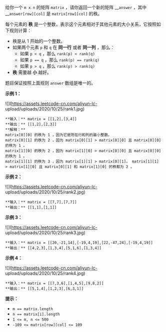 给你一个 `m x n` 的矩阵 `matrix` ，请你返回一个新的矩阵 __`answer` ，其中 __`answer[row][col]` 是
`matrix[row][col]` 的秩。

每个元素的 **秩** 是一个整数，表示这个元素相对于其他元素的大小关系，它按照如下规则计算：

  * 秩是从 1 开始的一个整数。
  * 如果两个元素 `p` 和 `q` 在 **同一行** 或者 **同一列** ，那么： 
    * 如果 `p < q` ，那么 `rank(p) < rank(q)`
    * 如果 `p == q` ，那么 `rank(p) == rank(q)`
    * 如果 `p > q` ，那么 `rank(p) > rank(q)`
  * **秩** 需要越 **小** 越好。

题目保证按照上面规则 `answer` 数组是唯一的。

**示例 1：**

![](https://assets.leetcode-cn.com/aliyun-lc-
upload/uploads/2020/10/25/rank1.jpg)

    
    
    **输入：** matrix = [[1,2],[3,4]]
    **输出：** [[1,2],[2,3]]
    **解释：**
    matrix[0][0] 的秩为 1 ，因为它是所在行和列的最小整数。
    matrix[0][1] 的秩为 2 ，因为 matrix[0][1] > matrix[0][0] 且 matrix[0][0] 的秩为 1 。
    matrix[1][0] 的秩为 2 ，因为 matrix[1][0] > matrix[0][0] 且 matrix[0][0] 的秩为 1 。
    matrix[1][1] 的秩为 3 ，因为 matrix[1][1] > matrix[0][1]， matrix[1][1] > matrix[1][0] 且 matrix[0][1] 和 matrix[1][0] 的秩都为 2 。
    

**示例 2：**

![](https://assets.leetcode-cn.com/aliyun-lc-
upload/uploads/2020/10/25/rank2.jpg)

    
    
    **输入：** matrix = [[7,7],[7,7]]
    **输出：** [[1,1],[1,1]]
    

**示例 3：**

![](https://assets.leetcode-cn.com/aliyun-lc-
upload/uploads/2020/10/25/rank3.jpg)

    
    
    **输入：** matrix = [[20,-21,14],[-19,4,19],[22,-47,24],[-19,4,19]]
    **输出：** [[4,2,3],[1,3,4],[5,1,6],[1,3,4]]
    

**示例 4：**

![](https://assets.leetcode-cn.com/aliyun-lc-
upload/uploads/2020/10/25/rank4.jpg)

    
    
    **输入：** matrix = [[7,3,6],[1,4,5],[9,8,2]]
    **输出：** [[5,1,4],[1,2,3],[6,3,1]]
    

**提示：**

  * `m == matrix.length`
  * `n == matrix[i].length`
  * `1 <= m, n <= 500`
  * `-109 <= matrix[row][col] <= 109`

